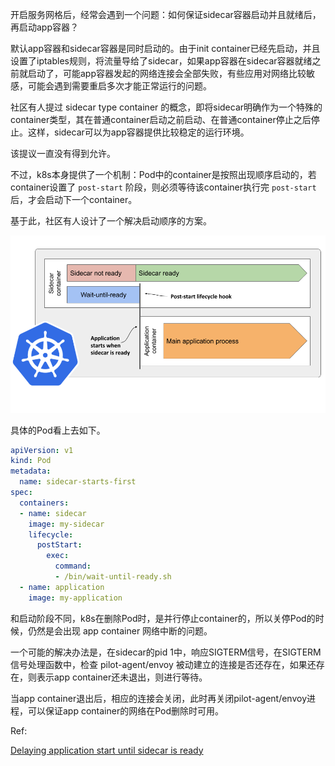 
开启服务网格后，经常会遇到一个问题：如何保证sidecar容器启动并且就绪后，再启动app容器？

默认app容器和sidecar容器是同时启动的。由于init container已经先启动，并且设置了iptables规则，将流量导给了sidecar，如果app容器在sidecar容器就绪之前就启动了，可能app容器发起的网络连接会全部失败，有些应用对网络比较敏感，可能会遇到需要重启多次才能正常运行的问题。

社区有人提过 sidecar type container 的概念，即将sidecar明确作为一个特殊的container类型，其在普通container启动之前启动、在普通container停止之后停止。这样，sidecar可以为app容器提供比较稳定的运行环境。

该提议一直没有得到允许。

不过，k8s本身提供了一个机制：Pod中的container是按照出现顺序启动的，若container设置了 `post-start` 阶段，则必须等待该container执行完 `post-start` 后，才会启动下一个container。

基于此，社区有人设计了一个解决启动顺序的方案。

![sidecar-sequence.png](sidecar-sequence.png)

具体的Pod看上去如下。

```yaml
apiVersion: v1
kind: Pod
metadata:
  name: sidecar-starts-first
spec:
  containers:
  - name: sidecar
    image: my-sidecar
    lifecycle:
      postStart:
        exec:
          command:
          - /bin/wait-until-ready.sh
  - name: application
    image: my-application
```

和启动阶段不同，k8s在删除Pod时，是并行停止container的，所以关停Pod的时候，仍然是会出现 app container 网络中断的问题。

一个可能的解决办法是，在sidecar的pid 1中，响应SIGTERM信号，在SIGTERM信号处理函数中，检查 pilot-agent/envoy 被动建立的连接是否还存在，如果还存在，则表示app container还未退出，则进行等待。

当app container退出后，相应的连接会关闭，此时再关闭pilot-agent/envoy进程，可以保证app container的网络在Pod删除时可用。

Ref:

[Delaying application start until sidecar is ready](https://medium.com/@marko.luksa/delaying-application-start-until-sidecar-is-ready-2ec2d21a7b74)